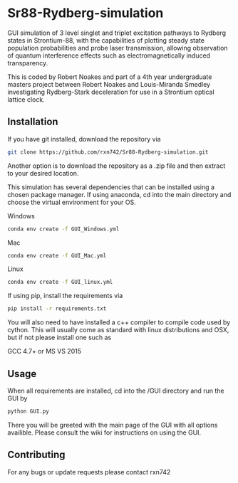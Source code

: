 # Sr88-Rydberg-simulation
GUI simulation of 3 level singlet and triplet excitation pathways to Rydberg states in Strontium-88, with the capabilities of plotting steady state population probabilities and probe laser transmission, allowing observation of quantum interference effects such as electromagnetically induced transparency.

This is coded by Robert Noakes and part of a 4th year undergraduate masters project between Robert Noakes and Louis-Miranda Smedley investigating Rydberg-Stark deceleration for use in a Strontium optical lattice clock.

## Installation

If you have git installed, download the repository via
```bash
git clone https://github.com/rxn742/Sr88-Rydberg-simulation.git
```
Another option is to download the repository as a .zip file and then extract to your desired location.

This simulation has several dependencies that can be installed using a chosen package manager. If using anaconda, cd into the main directory and choose the virtual environment for your OS.

Windows
```bash
conda env create -f GUI_Windows.yml
```

Mac
```bash
conda env create -f GUI_Mac.yml
```

Linux
```bash
conda env create -f GUI_linux.yml
```

If using pip, install the requirements via

```bash
pip install -r requirements.txt
```
You will also need to have installed a c++ compiler to compile code used by cython. This will usually come as standard with linux distributions and OSX, but if not please install one such as 

GCC 4.7+ or MS VS 2015

## Usage

When all requirements are installed, cd into the /GUI directory and run the GUI by

```bash
python GUI.py
```

There you will be greeted with the main page of the GUI with all options availible. Please consult the wiki for instructions on using the GUI.

## Contributing

For any bugs or update requests please contact rxn742

